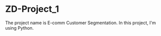 # ZD-Project_1
The project name is E-comm Customer Segmentation. In this project, I'm using Python.
